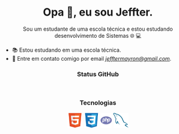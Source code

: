 <h1 align="center">Opa 👋, eu sou Jeffter.</h1>
<p align="center">Sou um estudante de uma escola técnica e estou estudando desenvolvimento de Sistemas 🌐  💻</p>

- 📚 Estou estudando em uma escola técnica.
- 📧 Entre em contato comigo por email *jefftermayron@gmail.com*.

<h3 align="center">Status GitHub</h3>
<p align="center">
    <img src="">
</p>

<h3 align="center">Tecnologias</h3>

<p align="center">
    <img src="https://github.com/devicons/devicon/blob/master/icons/html5/html5-original.svg" alt="html5"  width="40" height="40"/>
    <img src="https://github.com/devicons/devicon/blob/master/icons/css3/css3-original.svg" alt="css3"  width="40" height="40"/>
    <!--<img src="https://github.com/devicons/devicon/blob/master/icons/javascript/javascript-original.svg" alt="javascript" width="40" height="40"/>-->
    <img src="https://github.com/devicons/devicon/blob/master/icons/php/php-plain.svg" alt="php" width="30" height="40"/>
    <img src="https://github.com/devicons/devicon/blob/master/icons/mysql/mysql-original.svg" alt="mysql" width="40" height="40"/>
</p>

<!--
### Oi, eu sou Jeffter 👋
**jefftermayron/jefftermayron** is a ✨ _special_ ✨ repository because its `README.md` (this file) appears on your GitHub profile.

Here are some ideas to get you started:

- 🔭 I’m currently working on ...
- 🌱 I’m currently learning ...
- 👯 I’m looking to collaborate on ...
- 🤔 I’m looking for help with ...
- 💬 Ask me about ...
- 📫 How to reach me: ...
- 😄 Pronouns: ...
- ⚡ Fun fact: ...
-->
